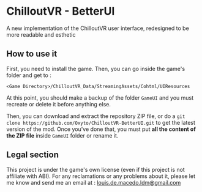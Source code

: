 # ChilloutVR - BetterUI

A new implementation of the ChilloutVR user interface, redesigned to be more readable and esthetic

## How to use it

First, you need to install the game. Then, you can go inside the game's folder and get to :

`<Game Directory>/ChilloutVR_Data/StreamingAssets/Cohtml/UIResources`

At this point, you should make a backup of the folder `GameUI` and you must recreate or delete it before anything else.

Then, you can download and extract the repository ZIP file, or do a `git clone https://github.com/Oxyto/ChilloutVR-BetterUI.git` to get the latest version of the mod. Once you've done that, you must put **all the content of the ZIP file** inside `GameUI` folder or rename it.

## Legal section

This project is under the game's own license (even if this project is not affiliate with ABI). For any reclamations or any problems about it, please let me know and send me an email at : louis.de.macedo.ldm@gmail.com 
